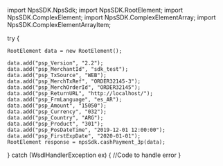 import NpsSDK.NpsSdk;
import NpsSDK.RootElement;
import NpsSDK.ComplexElement;
import NpsSDK.ComplexElementArray;
import NpsSDK.ComplexElementArrayItem;

try {

    RootElement data = new RootElement();

    data.add("psp_Version", "2.2");
    data.add("psp_MerchantId", "sdk_test");
    data.add("psp_TxSource", "WEB");
    data.add("psp_MerchTxRef", "ORDER32145-3");
    data.add("psp_MerchOrderId", "ORDER32145");
    data.add("psp_ReturnURL", "http://localhost/");
    data.add("psp_FrmLanguage", "es_AR");
    data.add("psp_Amount", "15050");
    data.add("psp_Currency", "032");
    data.add("psp_Country", "ARG");
    data.add("psp_Product", "301");
    data.add("psp_PosDateTime", "2019-12-01 12:00:00");
    data.add("psp_FirstExpDate", "2020-01-01");
    RootElement response = npsSdk.cashPayment_3p(data);

} catch (WsdlHandlerException ex) {
    //Code to handle error
}
